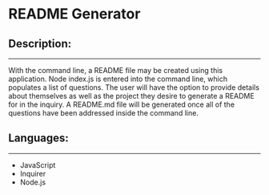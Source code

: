 # README Generator

## Description:

---

With the command line, a README file may be created using this application. Node index.js is entered into the command line, which populates a list of questions. The user will have the option to provide details about themselves as well as the project they desire to generate a README for in the inquiry. A README.md file will be generated once all of the questions have been addressed inside the command line.
## Languages:

---

- JavaScript
- Inquirer
- Node.js


